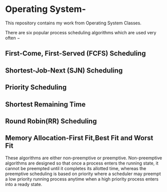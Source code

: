 # Operating System-
This repository contains my work from  Operating System Classes.

There are six popular process scheduling algorithms which are used very often −

## First-Come, First-Served (FCFS) Scheduling
## Shortest-Job-Next (SJN) Scheduling
## Priority Scheduling
## Shortest Remaining Time
## Round Robin(RR) Scheduling
## Memory Allocation-First Fit,Best Fit and Worst Fit

These algorithms are either non-preemptive or preemptive. Non-preemptive algorithms are designed so that once a process enters the running state, it cannot be preempted until it completes its allotted time, whereas the preemptive scheduling is based on priority where a scheduler may preempt a low priority running process anytime when a high priority process enters into a ready state.
